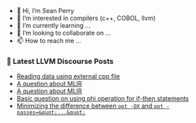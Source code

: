 - 👋 Hi, I’m Sean Perry
- 👀 I’m interested in compilers (c++, COBOL, llvm)
- 🌱 I’m currently learning ...
- 💞️ I’m looking to collaborate on ...
- 📫 How to reach me ...

<!---
s66perry/s66perry is a ✨ special ✨ repository because its `README.md` (this file) appears on your GitHub profile.
You can click the Preview link to take a look at your changes.
--->
### 📕 Latest LLVM Discourse Posts

<!-- DISCOURSE-LLVM:START -->
- [Reading data using external cpp file](https://discourse.llvm.org/t/reading-data-using-external-cpp-file/70361#post_18)
- [A question about MLIR](https://discourse.llvm.org/t/a-question-about-mlir/71124#post_2)
- [A question about MLIR](https://discourse.llvm.org/t/a-question-about-mlir/71124#post_1)
- [Basic question on using phi operation for if-then statements](https://discourse.llvm.org/t/basic-question-on-using-phi-operation-for-if-then-statements/71107#post_5)
- [Minimizing the difference between `opt -OX` and `opt -passes=&quot;...&quot;`](https://discourse.llvm.org/t/minimizing-the-difference-between-opt-ox-and-opt-passes/71122#post_1)
<!-- DISCOURSE-LLVM:END -->
